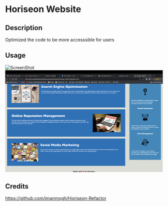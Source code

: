 # Horiseon Website

## Description

Optimized the code to be more accesssible for users

## Usage

![ScreenShot](assets/images/Screenshot-1.png)
![ScreenShot](assets/images/Screenshot-2.png)


## Credits
https://github.com/imanmogh/Horiseon-Refactor
